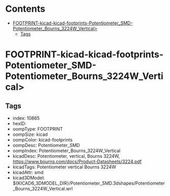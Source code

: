 



Contents
========

* [FOOTPRINT-kicad-kicad-footprints-Potentiometer_SMD-Potentiometer_Bourns_3224W_Vertical>](#footprint-kicad-kicad-footprints-potentiometer_smd-potentiometer_bourns_3224w_vertical)
	* [Tags](#tags)

# FOOTPRINT-kicad-kicad-footprints-Potentiometer_SMD-Potentiometer_Bourns_3224W_Vertical>

## Tags

- index: 10865
- hexID: 
- oompType: FOOTPRINT
- oompSize: kicad
- oompColor: kicad-footprints
- oompDesc: Potentiometer_SMD
- oompIndex: Potentiometer_Bourns_3224W_Vertical
- kicadDesc: Potentiometer, vertical, Bourns 3224W, https://www.bourns.com/docs/Product-Datasheets/3224.pdf
- kicadTags: Potentiometer vertical Bourns 3224W
- kicadAttr: smd
- kicad3DModel: ${KICAD6_3DMODEL_DIR}/Potentiometer_SMD.3dshapes/Potentiometer_Bourns_3224W_Vertical.wrl
